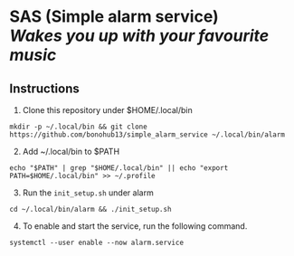 # SAS (Simple alarm service)<br/>_Wakes you up with your favourite music_

## Instructions
1. Clone this repository under $HOME/.local/bin
```
mkdir -p ~/.local/bin && git clone https://github.com/bonohub13/simple_alarm_service ~/.local/bin/alarm
```
2. Add ~/.local/bin to $PATH
```
echo "$PATH" | grep "$HOME/.local/bin" || echo "export PATH=$HOME/.local/bin" >> ~/.profile
```
3. Run the ```init_setup.sh``` under alarm
```
cd ~/.local/bin/alarm && ./init_setup.sh
```
4. To enable and start the service, run the following command.
```
systemctl --user enable --now alarm.service
```
